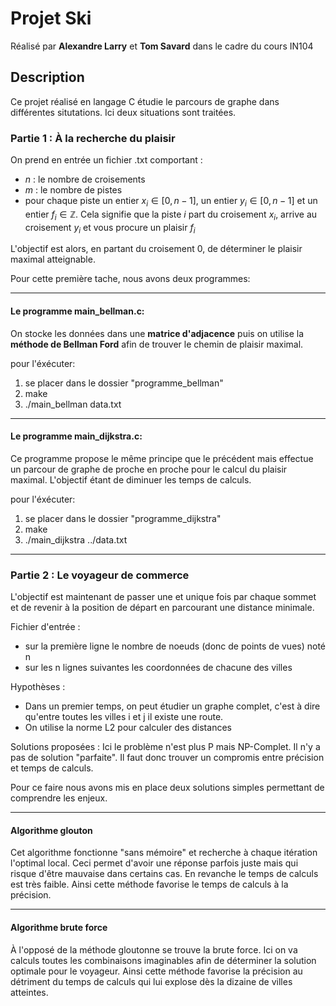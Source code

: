 # Projet Ski
Réalisé par __Alexandre Larry__ et __Tom Savard__ dans le cadre du cours IN104
## Description 
Ce projet réalisé en langage C étudie le parcours de graphe dans différentes situtations. Ici deux situations sont traitées.
### Partie 1 : À la recherche du plaisir
On prend en entrée un fichier .txt comportant :
* $n$ : le nombre de croisements 
* $m$ : le nombre de pistes 
* pour chaque piste un entier $x_i \in [0,n-1]$, un entier $y_i \in [0,n-1]$ et un entier $f_i \in \mathbb{Z}$. Cela signifie que la piste $i$ part du croisement $x_i$, arrive au croisement $y_i$ et vous procure un plaisir $f_i$

L'objectif est alors, en partant du croisement 0, de déterminer le plaisir maximal atteignable.

Pour cette première tache, nous avons deux programmes:

---
####            Le programme main_bellman.c:
On stocke les données dans une __matrice d'adjacence__ puis on utilise la __méthode de Bellman Ford__ afin de trouver le chemin de plaisir maximal.

pour l'éxécuter:
1. se placer dans le dossier "programme_bellman"
2. make
3. ./main_bellman data.txt

---
####            Le programme main_dijkstra.c:
Ce programme propose le même principe que le précédent mais effectue un parcour de graphe de proche en proche pour le calcul du plaisir maximal. L'objectif étant de diminuer les temps de calculs. 

pour l'éxécuter:
1. se placer dans le dossier "programme_dijkstra"
2. make
3. ./main_dijkstra ../data.txt

----------
### Partie 2 : Le voyageur de commerce
L'objectif est maintenant de passer une et unique fois par chaque sommet et de revenir à la position de départ en parcourant une distance minimale.

Fichier d'entrée : 
- sur la première ligne le nombre de noeuds (donc de points de vues) noté n
- sur les n lignes suivantes les coordonnées de chacune des villes

Hypothèses : 
- Dans un premier temps, on peut étudier un graphe complet, c'est à dire qu'entre toutes les villes i et j il existe une route. 
- On utilise la norme L2 pour calculer des distances

Solutions proposées :
Ici le problème n'est plus P mais NP-Complet. Il n'y a pas de solution "parfaite". Il faut donc trouver un compromis entre précision et temps de calculs.

Pour ce faire nous avons mis en place deux solutions simples permettant de comprendre les enjeux.

---
#### Algorithme glouton

Cet algorithme fonctionne "sans mémoire" et recherche à chaque itération l'optimal local. Ceci permet d'avoir une réponse parfois juste mais qui risque d'être mauvaise dans certains cas. En revanche le temps de calculs est très faible.
Ainsi cette méthode favorise le temps de calculs à la précision.

---
#### Algorithme brute force

À l'opposé de la méthode gloutonne se trouve la brute force. Ici on va calculs toutes les combinaisons imaginables afin de déterminer la solution optimale pour le voyageur.
Ainsi cette méthode favorise la précision au détriment du temps de calculs qui lui explose dès la dizaine de villes atteintes. 